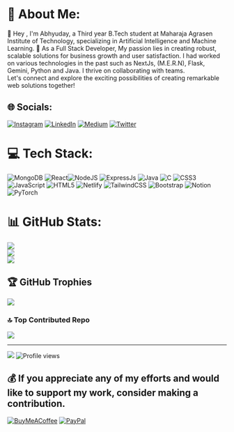 
# 💫 About Me:
👋 Hey , I'm Abhyuday, a Third year B.Tech student at Maharaja Agrasen Institute of Technology, specializing in Artificial Intelligence and Machine Learning. 🚀 As a Full Stack Developer, My passion lies in creating robust, scalable solutions for business growth and user satisfaction. I had worked on various technologies in the past such as NextJs, (M.E.R.N), Flask, Gemini, Python and Java. I thrive on collaborating with teams.<br>Let's connect and explore the exciting possibilities of creating remarkable web solutions together!


## 🌐 Socials:
[![Instagram](https://img.shields.io/badge/Instagram-%23E4405F.svg?logo=Instagram&logoColor=white)](https://instagram.com/abhyuday__12) [![LinkedIn](https://img.shields.io/badge/LinkedIn-%230077B5.svg?logo=linkedin&logoColor=white)](https://linkedin.com/in/abhyuday12) [![Medium](https://img.shields.io/badge/Medium-12100E?logo=medium&logoColor=white)]([https://medium.com/@apsworks1212](https://medium.com/@abhyuday1212)) [![Twitter](https://img.shields.io/badge/Twitter-%231DA1F2.svg?logo=Twitter&logoColor=white)]([https://twitter.com/Abhyuday_1](https://twitter.com/abhyuday1212)) 

# 💻 Tech Stack:
![MongoDB](https://img.shields.io/badge/MongoDB-47A248?style=for-the-badge&logo=mongodb&logoColor=47A248&labelColor=black
) ![React](https://img.shields.io/badge/react-61DAFB?style=for-the-badge&logo=react&logoColor=61DAFB&labelColor=black
)![NodeJS](https://img.shields.io/badge/node-js-339933?style=for-the-badge&logo=nodedotjs&logoColor=339933&labelColor=black
) ![ExpressJs](https://img.shields.io/badge/ExpressJs-000000?style=for-the-badge&logo=express&logoColor=white&labelColor=black
) ![Java](https://img.shields.io/badge/java-%23ED8B00.svg?style=for-the-badge&logo=java&logoColor=white) ![C](https://img.shields.io/badge/c-%2300599C.svg?style=for-the-badge&logo=c&logoColor=white) ![CSS3](https://img.shields.io/badge/css3-%231572B6.svg?style=for-the-badge&logo=css3&logoColor=white) ![JavaScript](https://img.shields.io/badge/javascript-%23323330.svg?style=for-the-badge&logo=javascript&logoColor=%23F7DF1E) ![HTML5](https://img.shields.io/badge/html5-%23E34F26.svg?style=for-the-badge&logo=html5&logoColor=white) ![Netlify](https://img.shields.io/badge/netlify-%23000000.svg?style=for-the-badge&logo=netlify&logoColor=#00C7B7) ![TailwindCSS](https://img.shields.io/badge/tailwindcss-%2338B2AC.svg?style=for-the-badge&logo=tailwind-css&logoColor=white) ![Bootstrap](https://img.shields.io/badge/bootstrap-%23563D7C.svg?style=for-the-badge&logo=bootstrap&logoColor=white) ![Notion](https://img.shields.io/badge/Notion-%23000000.svg?style=for-the-badge&logo=notion&logoColor=white) ![PyTorch](https://img.shields.io/badge/PyTorch-%23EE4C2C.svg?style=for-the-badge&logo=PyTorch&logoColor=white)

# 📊 GitHub Stats:
![](https://github-readme-stats.vercel.app/api?username=abhyuday1212&theme=yeblu&hide_border=false&include_all_commits=true&count_private=true)<br/>
![](https://github-readme-streak-stats.herokuapp.com/?user=abhyuday1212&theme=yeblu&hide_border=false)<br/>
![](https://github-readme-stats.vercel.app/api/top-langs/?username=abhyuday1212&theme=yeblu&hide_border=false&include_all_commits=false&count_private=true&layout=compact)

## 🏆 GitHub Trophies
![](https://github-profile-trophy.vercel.app/?username=abhyuday1212&theme=radical&no-frame=false&no-bg=true&margin-w=4)

### 🔝 Top Contributed Repo
![](https://github-contributor-stats.vercel.app/api?username=abhyuday1212&limit=5&theme=dracula&combine_all_yearly_contributions=true)

---
[![](https://visitcount.itsvg.in/api?id=abhyuday1212&icon=5&color=9)](https://visitcount.itsvg.in)
![Profile views](https://komarev.com/ghpvc/?username=abhyuday1212)

  ## 💰 If you appreciate any of my efforts and would like to support my work, consider making a contribution.
  [![BuyMeACoffee](https://img.shields.io/badge/Buy%20Me%20a%20Coffee-ffdd00?style=for-the-badge&logo=buy-me-a-coffee&logoColor=black)](https://buymeacoffee.com/abhyuday12) [![PayPal](https://img.shields.io/badge/PayPal-00457C?style=for-the-badge&logo=paypal&logoColor=white)](https://paypal.me/abhyuday12) 

  
 
